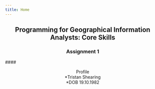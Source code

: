 ```yaml
---
title: Home
---
```


## <div align="center">Programming for Geographical Information Analysts: Core Skills  
### <div align="center">  Assignment 1

####<div align="center"> Profile  
*Tristan Shearing  
 *DOB 19.10.1982
  
